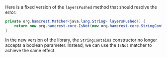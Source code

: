 Here is a fixed version of the `layersPushed` method that should resolve the error:
```java
private org.hamcrest.Matcher<java.lang.String> layersPushed() {
    return new org.hamcrest.core.IsNot(new org.hamcrest.core.StringContains(java.lang.String.format("%s: Pushed", this.image.layer()))));
}
```
In the new version of the library, the `StringContains` constructor no longer accepts a boolean parameter. Instead, we can use the `IsNot` matcher to achieve the same effect.